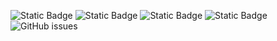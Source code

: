 ![Static Badge](https://img.shields.io/badge/blacklists-60-000000) ![Static Badge](https://img.shields.io/badge/blacklisted-2692106-cc0000) ![Static Badge](https://img.shields.io/badge/whitelisted-2242-00CC00) ![Static Badge](https://img.shields.io/badge/streaming_blacklist-28106-000000) ![GitHub issues](https://img.shields.io/github/issues/fabriziosalmi/blacklists)
